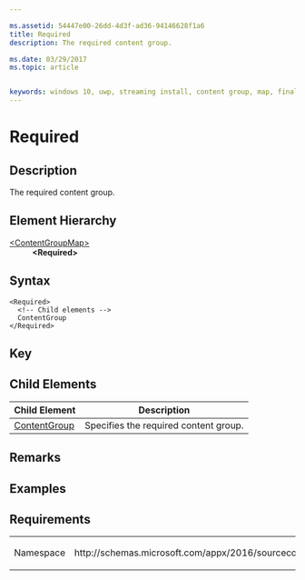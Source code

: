 ```yaml
---

ms.assetid: 54447e00-26dd-4d3f-ad36-94146628f1a6 
title: Required
description: The required content group.

ms.date: 03/29/2017
ms.topic: article


keywords: windows 10, uwp, streaming install, content group, map, final content group, automatic content group
---
```


# Required

## Description
The required content group.

## Element Hierarchy
<dl>
<dt><a href="element-source-contentgroupmap.md">&lt;ContentGroupMap&gt;</a></dt>
<dd><b>&lt;Required&gt;</b></dd>
</dl>

## Syntax
```syntax
<Required>
  <!-- Child elements -->
  ContentGroup
</Required>
```

## Key

## Child Elements

| Child Element | Description |
|---------------|-------------|
| [ContentGroup](element-source-required-contentgroup.md) | Specifies the required content group. |

## Remarks

## Examples

## Requirements
<table>
<colgroup>
<col width="50%" />
<col width="50%" />
</colgroup>
<tbody>
<tr class="odd">
<td><p>Namespace</p></td>
<td><p>http://schemas.microsoft.com/appx/2016/sourcecontentgroupmap</p></td>
</tr>
</tbody>
</table>
